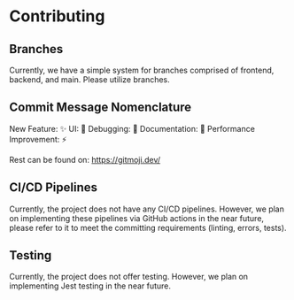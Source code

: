 # Contributing

## Branches
Currently, we have a simple system for branches comprised of frontend, backend, and main. Please utilize branches.

## Commit Message Nomenclature
New Feature: ✨
UI: 💄
Debugging: 🐛
Documentation: 📝
Performance Improvement: ⚡️

Rest can be found on: https://gitmoji.dev/

## CI/CD Pipelines
Currently, the project does not have any CI/CD pipelines. However, we plan on implementing these pipelines via GitHub actions in the near future, please refer to it to meet the committing requirements (linting, errors, tests).

## Testing
Currently, the project does not offer testing. However, we plan on implementing Jest testing in the near future.